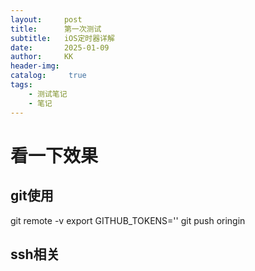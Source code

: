 ```yaml
---
layout:     post
title:      第一次测试
subtitle:   iOS定时器详解
date:       2025-01-09
author:     KK
header-img: 
catalog: 	 true
tags:
    - 测试笔记
    - 笔记
---
```

#  看一下效果
##  git使用
git remote -v
export GITHUB_TOKENS=''
git push oringin
## ssh相关
